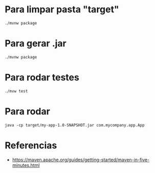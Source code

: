 # Para limpar pasta "target"

    ./mvnw package

# Para gerar .jar

    ./mvnw package

# Para rodar testes

    ./mvw test

# Para rodar

    java -cp target/my-app-1.0-SNAPSHOT.jar com.mycompany.app.App

# Referencias

* https://maven.apache.org/guides/getting-started/maven-in-five-minutes.html